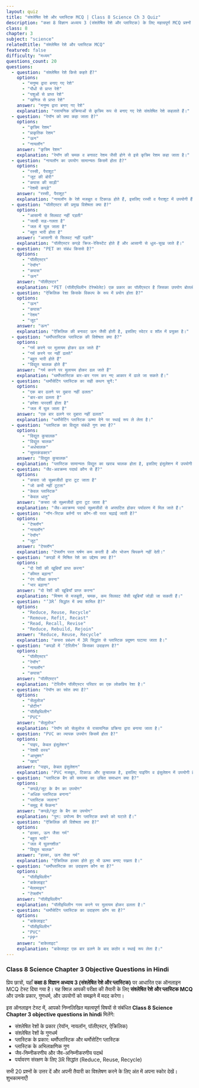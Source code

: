 ```yaml
---
layout: quiz
title: "संश्लेषित रेशे और प्लास्टिक MCQ | Class 8 Science Ch 3 Quiz"
description: "कक्षा 8 विज्ञान अध्याय 3 (संश्लेषित रेशे और प्लास्टिक) के लिए महत्वपूर्ण MCQ प्रश्नों का ऑनलाइन टेस्ट। परीक्षा की तैयारी के Objective Questions हल करें।"
class: 8
chapter: 3
subject: "science"
relatedtitle: "संश्लेषित रेशे और प्लास्टिक MCQ"
featured: false
difficulty: "मध्यम"
questions_count: 20
questions:
  - question: "संश्लेषित रेशे किसे कहते हैं?"
    options:
      - "मनुष्य द्वारा बनाए गए रेशे"
      - "पौधों से प्राप्त रेशे"
      - "पशुओं से प्राप्त रेशे"
      - "खनिज से प्राप्त रेशे"
    answer: "मनुष्य द्वारा बनाए गए रेशे"
    explanation: "रसायनिक प्रक्रियाओं से कृत्रिम रूप से बनाए गए रेशे संश्लेषित रेशे कहलाते हैं।"
  - question: "रेयॉन को क्या कहा जाता है?"
    options:
      - "कृत्रिम रेशम"
      - "प्राकृतिक रेशम"
      - "ऊन"
      - "नायलॉन"
    answer: "कृत्रिम रेशम"
    explanation: "रेयॉन की चमक व बनावट रेशम जैसी होने से इसे कृत्रिम रेशम कहा जाता है।"
  - question: "नायलॉन का उपयोग सामान्यतः किसमें होता है?"
    options:
      - "रस्सी, पैराशूट"
      - "जूट की बोरी"
      - "कपास की साड़ी"
      - "रेशमी कपड़े"
    answer: "रस्सी, पैराशूट"
    explanation: "नायलॉन के रेशे मजबूत व टिकाऊ होते हैं, इसलिए रस्सी व पैराशूट में उपयोगी हैं।"
  - question: "पॉलीएस्टर की प्रमुख विशेषता क्या है?"
    options:
      - "आसानी से सिलवट नहीं पड़ती"
      - "जल्दी सड़-गलता है"
      - "जल में घुल जाता है"
      - "बहुत भारी होता है"
    answer: "आसानी से सिलवट नहीं पड़ती"
    explanation: "पॉलीएस्टर कपड़े क्रिज-रेसिस्टेंट होते हैं और आसानी से धुल-सूख जाते हैं।"
  - question: "PET का संबंध किससे है?"
    options:
      - "पॉलीएस्टर"
      - "रेयॉन"
      - "कपास"
      - "ऊन"
    answer: "पॉलीएस्टर"
    explanation: "PET (पॉलीएथिलीन टेरेफ्थेलेट) एक प्रकार का पॉलीएस्टर है जिसका उपयोग बोतलों आदि में होता है।"
  - question: "ऐक्रिलिक रेशा किसके विकल्प के रूप में प्रयोग होता है?"
    options:
      - "ऊन"
      - "कपास"
      - "रेशम"
      - "जूट"
    answer: "ऊन"
    explanation: "ऐक्रिलिक की बनावट ऊन जैसी होती है, इसलिए स्वेटर व शॉल में प्रयुक्त है।"
  - question: "थर्मोप्लास्टिक प्लास्टिक की विशेषता क्या है?"
    options:
      - "गर्म करने पर मुलायम होकर ढल जाते हैं"
      - "गर्म करने पर नहीं ढलते"
      - "बहुत भारी होते हैं"
      - "विद्युत चालक होते हैं"
    answer: "गर्म करने पर मुलायम होकर ढल जाते हैं"
    explanation: "थर्मोप्लास्टिक बार-बार गरम कर नए आकार में ढाले जा सकते हैं।"
  - question: "थर्मोसेटिंग प्लास्टिक का सही कथन चुनें:"
    options:
      - "एक बार ढलने पर दुबारा नहीं ढलता"
      - "बार-बार ढलता है"
      - "हमेशा पारदर्शी होता है"
      - "जल में घुल जाता है"
    answer: "एक बार ढलने पर दुबारा नहीं ढलता"
    explanation: "थर्मोसेटिंग प्लास्टिक ऊष्मा देने पर स्थाई रूप ले लेता है।"
  - question: "प्लास्टिक का विद्युत संबंधी गुण क्या है?"
    options:
      - "विद्युत कुचालक"
      - "विद्युत चालक"
      - "अर्धचालक"
      - "सुपरकंडक्टर"
    answer: "विद्युत कुचालक"
    explanation: "प्लास्टिक सामान्यतः विद्युत का खराब चालक होता है, इसलिए इंसुलेशन में उपयोगी है।"
  - question: "जैव-अवक्रम्य पदार्थ कौन से हैं?"
    options:
      - "कचरा जो सूक्ष्मजीवों द्वारा टूट जाता है"
      - "जो कभी नहीं टूटता"
      - "केवल प्लास्टिक"
      - "केवल धातु"
    answer: "कचरा जो सूक्ष्मजीवों द्वारा टूट जाता है"
    explanation: "जैव-अवक्रम्य पदार्थ सूक्ष्मजीवों से अपघटित होकर पर्यावरण में मिल जाते हैं।"
  - question: "नॉन-स्टिक बर्तनों पर कौन-सी परत चढ़ाई जाती है?"
    options:
      - "टेफ्लॉन"
      - "नायलॉन"
      - "रेयॉन"
      - "जूट"
    answer: "टेफ्लॉन"
    explanation: "टेफ्लॉन परत घर्षण कम करती है और भोजन चिपकने नहीं देती।"
  - question: "कपड़ों में मिश्रित रेशे का उद्देश्य क्या है?"
    options:
      - "दो रेशों की खूबियाँ प्राप्त करना"
      - "कीमत बढ़ाना"
      - "रंग फीका करना"
      - "भार बढ़ाना"
    answer: "दो रेशों की खूबियाँ प्राप्त करना"
    explanation: "मिश्रण से मजबूती, चमक, कम सिलवट जैसी खूबियाँ जोड़ी जा सकती हैं।"
  - question: "‘3R’ सिद्धांत में क्या शामिल है?"
    options:
      - "Reduce, Reuse, Recycle"
      - "Remove, Refit, Recast"
      - "Read, Recall, Revise"
      - "Reduce, Rebuild, Rejoin"
    answer: "Reduce, Reuse, Recycle"
    explanation: "कचरा प्रबंधन में 3R सिद्धांत से प्लास्टिक प्रदूषण घटाया जाता है।"
  - question: "कपड़ों में ‘टेरिलीन’ किसका उदाहरण है?"
    options:
      - "पॉलीएस्टर"
      - "रेयॉन"
      - "नायलॉन"
      - "कपास"
    answer: "पॉलीएस्टर"
    explanation: "टेरिलीन पॉलीएस्टर परिवार का एक लोकप्रिय रेशा है।"
  - question: "रेयॉन का स्रोत क्या है?"
    options:
      - "सेलूलोज"
      - "प्रोटीन"
      - "पॉलीइथिलीन"
      - "PVC"
    answer: "सेलूलोज"
    explanation: "रेयॉन को सेलूलोज से रासायनिक प्रक्रिया द्वारा बनाया जाता है।"
  - question: "PVC का व्यापक उपयोग किसमें होता है?"
    options:
      - "पाइप, केबल इंसुलेशन"
      - "रेशमी वस्त्र"
      - "आभूषण"
      - "खाद"
    answer: "पाइप, केबल इंसुलेशन"
    explanation: "PVC मजबूत, टिकाऊ और कुचालक है, इसलिए पाइपिंग व इंसुलेशन में उपयोगी है।"
  - question: "प्लास्टिक बैग की समस्या का उचित समाधान क्या है?"
    options:
      - "कपड़े/जूट के बैग का उपयोग"
      - "अधिक प्लास्टिक बनाना"
      - "प्लास्टिक जलाना"
      - "समुद्र में फेंकना"
    answer: "कपड़े/जूट के बैग का उपयोग"
    explanation: "पुन: प्रयोज्य बैग प्लास्टिक कचरे को घटाते हैं।"
  - question: "ऐक्रिलिक की विशेषता क्या है?"
    options:
      - "हल्का, ऊन जैसा गर्म"
      - "बहुत भारी"
      - "जल में घुलनशील"
      - "विद्युत चालक"
    answer: "हल्का, ऊन जैसा गर्म"
    explanation: "ऐक्रिलिक हल्का होते हुए भी ऊष्मा बनाए रखता है।"
  - question: "थर्मोप्लास्टिक का उदाहरण कौन सा है?"
    options:
      - "पॉलीइथिलीन"
      - "बाकेलाइट"
      - "मेलामाइन"
      - "टेफ्लॉन"
    answer: "पॉलीइथिलीन"
    explanation: "पॉलीइथिलीन गरम करने पर मुलायम होकर ढलता है।"
  - question: "थर्मोसेटिंग प्लास्टिक का उदाहरण कौन सा है?"
    options:
      - "बाकेलाइट"
      - "पॉलीइथिलीन"
      - "PVC"
      - "PP"
    answer: "बाकेलाइट"
    explanation: "बाकेलाइट एक बार ढलने के बाद कठोर व स्थाई रूप लेता है।"
---
```


### Class 8 Science Chapter 3 Objective Questions in Hindi

प्रिय छात्रों, यहाँ **कक्षा 8 विज्ञान अध्याय 3 (संश्लेषित रेशे और प्लास्टिक)** पर आधारित एक ऑनलाइन MCQ टेस्ट दिया गया है। यह क्विज़ आपकी परीक्षा की तैयारी के लिए **संश्लेषित रेशे और प्लास्टिक MCQ** और उनके प्रकार, गुणधर्म, और उपयोगों को समझने में मदद करेगा।

इस ऑनलाइन टेस्ट में, आपको निम्नलिखित महत्वपूर्ण विषयों से संबंधित **Class 8 Science Chapter 3 objective questions in hindi** मिलेंगे:
- संश्लेषित रेशों के प्रकार (रेयॉन, नायलॉन, पॉलीएस्टर, ऐक्रिलिक)
- संश्लेषित रेशों के गुणधर्म
- प्लास्टिक के प्रकार: थर्मोप्लास्टिक और थर्मोसेटिंग प्लास्टिक
- प्लास्टिक के अभिलाक्षणिक गुण
- जैव-निम्नीकरणीय और जैव-अनिम्नीकरणीय पदार्थ
- पर्यावरण संरक्षण के लिए 3R सिद्धांत (Reduce, Reuse, Recycle)

सभी 20 प्रश्नों के उत्तर दें और अपनी तैयारी का विश्लेषण करने के लिए अंत में अपना स्कोर देखें। शुभकामनाएँ!